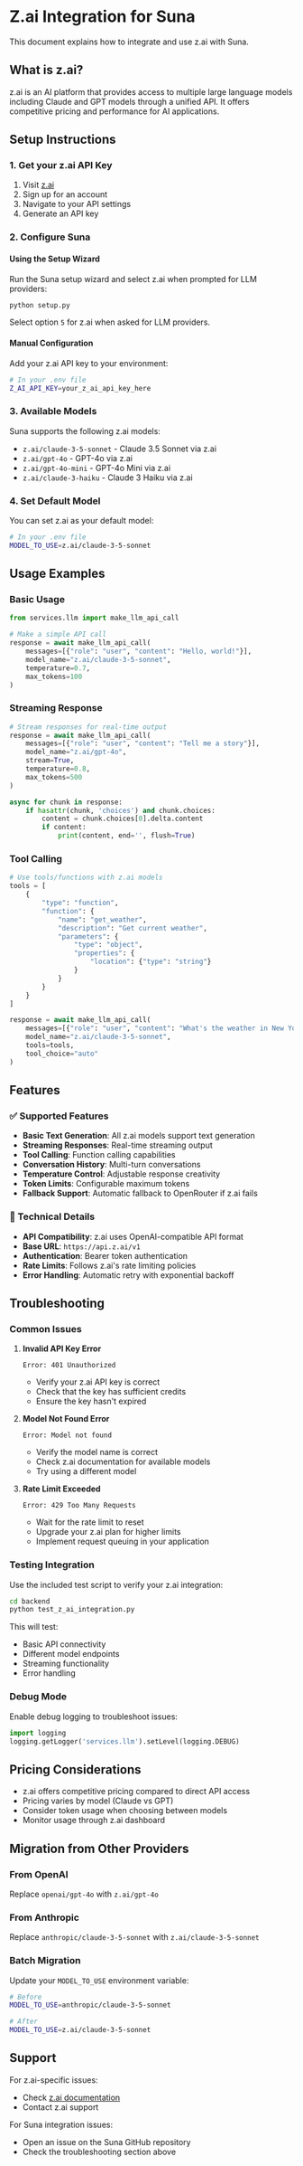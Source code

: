 # Z.ai Integration for Suna

This document explains how to integrate and use z.ai with Suna.

## What is z.ai?

z.ai is an AI platform that provides access to multiple large language models including Claude and GPT models through a unified API. It offers competitive pricing and performance for AI applications.

## Setup Instructions

### 1. Get your z.ai API Key

1. Visit [z.ai](https://z.ai/)
2. Sign up for an account
3. Navigate to your API settings
4. Generate an API key

### 2. Configure Suna

#### Using the Setup Wizard

Run the Suna setup wizard and select z.ai when prompted for LLM providers:

```bash
python setup.py
```

Select option `5` for z.ai when asked for LLM providers.

#### Manual Configuration

Add your z.ai API key to your environment:

```bash
# In your .env file
Z_AI_API_KEY=your_z_ai_api_key_here
```

### 3. Available Models

Suna supports the following z.ai models:

- `z.ai/claude-3-5-sonnet` - Claude 3.5 Sonnet via z.ai
- `z.ai/gpt-4o` - GPT-4o via z.ai
- `z.ai/gpt-4o-mini` - GPT-4o Mini via z.ai
- `z.ai/claude-3-haiku` - Claude 3 Haiku via z.ai

### 4. Set Default Model

You can set z.ai as your default model:

```bash
# In your .env file
MODEL_TO_USE=z.ai/claude-3-5-sonnet
```

## Usage Examples

### Basic Usage

```python
from services.llm import make_llm_api_call

# Make a simple API call
response = await make_llm_api_call(
    messages=[{"role": "user", "content": "Hello, world!"}],
    model_name="z.ai/claude-3-5-sonnet",
    temperature=0.7,
    max_tokens=100
)
```

### Streaming Response

```python
# Stream responses for real-time output
response = await make_llm_api_call(
    messages=[{"role": "user", "content": "Tell me a story"}],
    model_name="z.ai/gpt-4o",
    stream=True,
    temperature=0.8,
    max_tokens=500
)

async for chunk in response:
    if hasattr(chunk, 'choices') and chunk.choices:
        content = chunk.choices[0].delta.content
        if content:
            print(content, end='', flush=True)
```

### Tool Calling

```python
# Use tools/functions with z.ai models
tools = [
    {
        "type": "function",
        "function": {
            "name": "get_weather",
            "description": "Get current weather",
            "parameters": {
                "type": "object",
                "properties": {
                    "location": {"type": "string"}
                }
            }
        }
    }
]

response = await make_llm_api_call(
    messages=[{"role": "user", "content": "What's the weather in New York?"}],
    model_name="z.ai/claude-3-5-sonnet",
    tools=tools,
    tool_choice="auto"
)
```

## Features

### ✅ Supported Features

- **Basic Text Generation**: All z.ai models support text generation
- **Streaming Responses**: Real-time streaming output
- **Tool Calling**: Function calling capabilities
- **Conversation History**: Multi-turn conversations
- **Temperature Control**: Adjustable response creativity
- **Token Limits**: Configurable maximum tokens
- **Fallback Support**: Automatic fallback to OpenRouter if z.ai fails

### 🔧 Technical Details

- **API Compatibility**: z.ai uses OpenAI-compatible API format
- **Base URL**: `https://api.z.ai/v1`
- **Authentication**: Bearer token authentication
- **Rate Limits**: Follows z.ai's rate limiting policies
- **Error Handling**: Automatic retry with exponential backoff

## Troubleshooting

### Common Issues

1. **Invalid API Key Error**
   ```
   Error: 401 Unauthorized
   ```
   - Verify your z.ai API key is correct
   - Check that the key has sufficient credits
   - Ensure the key hasn't expired

2. **Model Not Found Error**
   ```
   Error: Model not found
   ```
   - Verify the model name is correct
   - Check z.ai documentation for available models
   - Try using a different model

3. **Rate Limit Exceeded**
   ```
   Error: 429 Too Many Requests
   ```
   - Wait for the rate limit to reset
   - Upgrade your z.ai plan for higher limits
   - Implement request queuing in your application

### Testing Integration

Use the included test script to verify your z.ai integration:

```bash
cd backend
python test_z_ai_integration.py
```

This will test:
- Basic API connectivity
- Different model endpoints
- Streaming functionality
- Error handling

### Debug Mode

Enable debug logging to troubleshoot issues:

```python
import logging
logging.getLogger('services.llm').setLevel(logging.DEBUG)
```

## Pricing Considerations

- z.ai offers competitive pricing compared to direct API access
- Pricing varies by model (Claude vs GPT)
- Consider token usage when choosing between models
- Monitor usage through z.ai dashboard

## Migration from Other Providers

### From OpenAI
Replace `openai/gpt-4o` with `z.ai/gpt-4o`

### From Anthropic
Replace `anthropic/claude-3-5-sonnet` with `z.ai/claude-3-5-sonnet`

### Batch Migration
Update your `MODEL_TO_USE` environment variable:

```bash
# Before
MODEL_TO_USE=anthropic/claude-3-5-sonnet

# After
MODEL_TO_USE=z.ai/claude-3-5-sonnet
```

## Support

For z.ai-specific issues:
- Check [z.ai documentation](https://z.ai/docs)
- Contact z.ai support

For Suna integration issues:
- Open an issue on the Suna GitHub repository
- Check the troubleshooting section above
